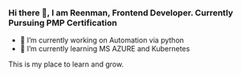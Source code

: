 ### Hi there 👋, I am Reenman, Frontend Developer. Currently Pursuing PMP Certification



- 🔭 I’m currently working on Automation via python
- 🌱 I’m currently learning MS AZURE and Kubernetes

This is my place to learn and grow.
  
<!--
**reenman-05/reenman-05** is a ✨ _special_ ✨ repository because its `README.md` (this file) appears on your GitHub profile.

Here are some ideas to get you started:

- 🔭 I’m currently working on ...
- 🌱 I’m currently learning ...
- 👯 I’m looking to collaborate on ...
- 🤔 I’m looking for help with ...
- 💬 Ask me about ...
- 📫 How to reach me: ...
- 😄 Pronouns: ...
- ⚡ Fun fact: ...
-->
